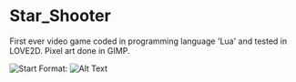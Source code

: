 # Star_Shooter
First ever video game coded in programming language 'Lua' and tested in LOVE2D. Pixel art done in GIMP. 

![Start](C:\Users\Admin\Documents\GitHub\Star_Shooter\pic1.png)
Format: ![Alt Text](url)
